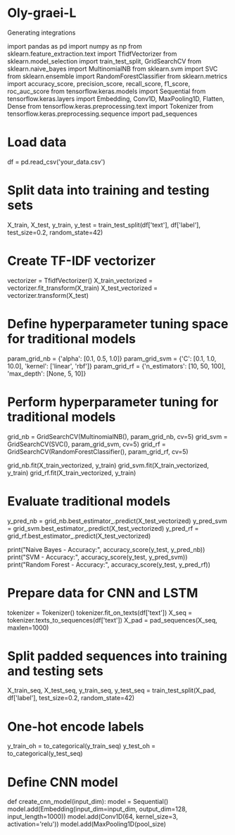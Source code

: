# Oly-graei-L
Generating integrations

import pandas as pd
import numpy as np
from sklearn.feature_extraction.text import TfidfVectorizer
from sklearn.model_selection import train_test_split, GridSearchCV
from sklearn.naive_bayes import MultinomialNB
from sklearn.svm import SVC
from sklearn.ensemble import RandomForestClassifier
from sklearn.metrics import accuracy_score, precision_score, recall_score, f1_score, roc_auc_score
from tensorflow.keras.models import Sequential
from tensorflow.keras.layers import Embedding, Conv1D, MaxPooling1D, Flatten, Dense
from tensorflow.keras.preprocessing.text import Tokenizer
from tensorflow.keras.preprocessing.sequence import pad_sequences

# Load data
df = pd.read_csv('your_data.csv')

# Split data into training and testing sets
X_train, X_test, y_train, y_test = train_test_split(df['text'], df['label'], test_size=0.2, random_state=42)

# Create TF-IDF vectorizer
vectorizer = TfidfVectorizer()
X_train_vectorized = vectorizer.fit_transform(X_train)
X_test_vectorized = vectorizer.transform(X_test)

# Define hyperparameter tuning space for traditional models
param_grid_nb = {'alpha': [0.1, 0.5, 1.0]}
param_grid_svm = {'C': [0.1, 1.0, 10.0], 'kernel': ['linear', 'rbf']}
param_grid_rf = {'n_estimators': [10, 50, 100], 'max_depth': [None, 5, 10]}

# Perform hyperparameter tuning for traditional models
grid_nb = GridSearchCV(MultinomialNB(), param_grid_nb, cv=5)
grid_svm = GridSearchCV(SVC(), param_grid_svm, cv=5)
grid_rf = GridSearchCV(RandomForestClassifier(), param_grid_rf, cv=5)

grid_nb.fit(X_train_vectorized, y_train)
grid_svm.fit(X_train_vectorized, y_train)
grid_rf.fit(X_train_vectorized, y_train)

# Evaluate traditional models
y_pred_nb = grid_nb.best_estimator_.predict(X_test_vectorized)
y_pred_svm = grid_svm.best_estimator_.predict(X_test_vectorized)
y_pred_rf = grid_rf.best_estimator_.predict(X_test_vectorized)

print("Naive Bayes - Accuracy:", accuracy_score(y_test, y_pred_nb))
print("SVM - Accuracy:", accuracy_score(y_test, y_pred_svm))
print("Random Forest - Accuracy:", accuracy_score(y_test, y_pred_rf))

# Prepare data for CNN and LSTM
tokenizer = Tokenizer()
tokenizer.fit_on_texts(df['text'])
X_seq = tokenizer.texts_to_sequences(df['text'])
X_pad = pad_sequences(X_seq, maxlen=1000)

# Split padded sequences into training and testing sets
X_train_seq, X_test_seq, y_train_seq, y_test_seq = train_test_split(X_pad, df['label'], test_size=0.2, random_state=42)

# One-hot encode labels
y_train_oh = to_categorical(y_train_seq)
y_test_oh = to_categorical(y_test_seq)

# Define CNN model
def create_cnn_model(input_dim):
    model = Sequential()
    model.add(Embedding(input_dim=input_dim, output_dim=128, input_length=1000))
    model.add(Conv1D(64, kernel_size=3, activation='relu'))
    model.add(MaxPooling1D(pool_size)
